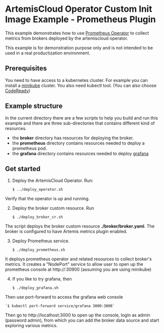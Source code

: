 # ArtemisCloud Operator Custom Init Image Example - Prometheus Plugin

This example demonstrates how to use [Prometheus Operator](https://github.com/prometheus-operator/prometheus-operator) to collect
metrics from brokers deployed by the artemiscloud operator.

This example is for demonstration purpose only and is not intended to be used in a real productization environment.

## Prerequisites

You need to have access to a kubernetes cluster. For example you can install a [minikube](https://minikube.sigs.k8s.io/docs/) cluster.  You also need kubectl tool. (You can also choose [CodeReady](https://developers.redhat.com/products/codeready-containers/overview))

## Example structure

In the current directory there are a few scripts to help you build and run this example and
there are three sub-directories that contains different kind of resources.

- the **broker** directory has resources for deploying the broker.
- the **prometheus** directory contains resources needed to deploy a prometheus pod.
- the **grafana** directory contains resources needed to deploy [grafana](https://grafana.com/oss/grafana/)

## Get started

1. Deploy the ArtemisCloud Operator. Run:

    `$ ../deploy_operator.sh`

Verify that the operator is up and running.

2. Deploy the broker custom resource. Run

    `$ ./deploy_broker_cr.sh`

The script deploys the broker custom resource **./broker/broker.yaml**.
The broker is configured to have Artemis metrics plugin enabled.

3. Deploy Prometheus service.

    `$ ./deploy_prometheus.sh`

It deploys prometheus operator and related resources to collect broker's metrics.
It creates a "NodePort" service to allow user to open up the prometheus console at http://<minikube ip>:30900
(assuming you are using minikube)

4. If you like to try grafana, then

    `$ ./deploy_grafana.sh`

Then use port-forward to access the grafana web console

    `$ kubectl port-forward service/grafana 3000:3000`

Then go to http://localhost:3000 to open up the console, login as admin (password admin),
from which you can add the broker data source and start exploring various metrics.
